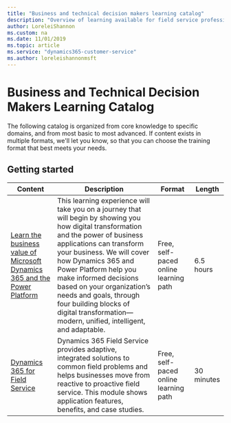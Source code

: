 ```yaml
---
title: "Business and technical decision makers learning catalog"
description: "Overview of learning available for field service professionals"
author: LoreleiShannon
ms.custom: na
ms.date: 11/01/2019
ms.topic: article
ms.service: "dynamics365-customer-service"
ms.author: loreleishannonmsft
---
```


# Business and Technical Decision Makers Learning Catalog
The following catalog is organized from core knowledge to specific domains, and from most basic to most advanced. If content exists in multiple formats, we'll let you know, so that you can choose the training format that best meets your needs.

## Getting started<a name="get-started"></a>
| Content                                                                                                                                    | Description                                                                                                                                                                                                                                                                                                                                                                                                            | Format                                | Length     |
|------------------------------------------------------------------------------------------------------------------------------------------------------------------------------------|------------------------------------------------------------------------------------------------------------------------------------------------------------------------------------------------------------------------------------------------------------------------------------------------------------------------------------------------------------------------------------------------------------------------|---------------------------------------|------------|
| [Learn the business value of Microsoft Dynamics 365 and the Power Platform](https://docs.microsoft.com/en-us/learn/paths/learn-business-value-of-dynamics-365-and-power-platform/) | This learning experience will take you on a journey that will begin by showing you how digital transformation and the power of business applications can transform your business. We will cover how Dynamics 365 and Power Platform help you make informed decisions based on your organization’s needs and goals, through four building blocks of digital transformation—modern, unified, intelligent, and adaptable. | Free, self-paced online learning path | 6.5 hours  |
| [Dynamics 365 for Field Service](https://docs.microsoft.com/en-us/learn/modules/dynamics-365-for-field-service/)                                                                   | Dynamics 365 Field Service provides adaptive, integrated solutions to common field problems and helps businesses move from reactive to proactive field service. This module shows application features, benefits, and case studies.                                                                                                                                                                                    | Free, self-paced online learning path | 30 minutes |